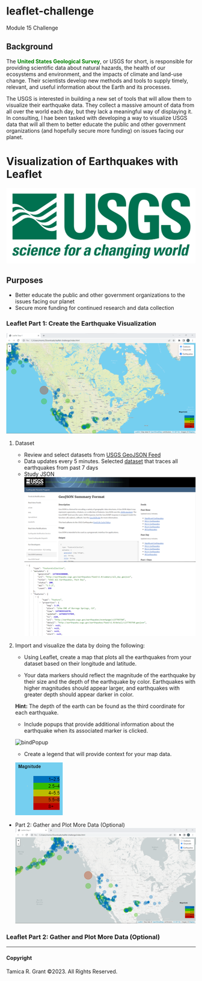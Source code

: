 # leaflet-challenge
Module 15 Challenge

## Background
The <span style="color: green"> **United States Geological Survey**</span>, or USGS for short, is responsible for providing scientific data about natural hazards, the health of our ecosystems and environment, and the impacts of climate and land-use change. Their scientists develop new methods and tools to supply timely, relevant, and useful information about the Earth and its processes. 

The USGS is interested in building a new set of tools that will allow them to visualize their earthquake data. They collect a massive amount of data from all over the world each day, but they lack a meaningful way of displaying it. In consulting, I hae been tasked with developing a way to visualize USGS data that will all them to better educate the public and other government organizations (and hopefully secure more funding) on issues facing our planet.

# Visualization of Earthquakes with Leaflet
![USGS](./Images/1-Logo.png)

## Purposes
- Better educate the public and other government organizations to the issues facing our planet
- Secure more funding for continued research and data collection

### Leaflet Part 1: Create the Earthquake Visualization

![Outdoors](./Images/outdoors.png)

1. Dataset
    - Review and select datasets from [USGS GeoJSON Feed](https://earthquake.usgs.gov/earthquakes/feed/v1.0/geojson.php)
    - Data updates every 5 minutes. Selected [dataset](https://earthquake.usgs.gov/earthquakes/feed/v1.0/summary/all_week.geojson) that traces all earthquakes from past 7 days 
    - Study JSON
    ![USGS Site](./Images/3-Data.png)
    ![JSON Data](./Images/4-JSON.png)

2. Import and visualize the data by doing the following:

    - Using Leaflet, create a map that plots all the earthquakes from your dataset based on their longitude and latitude.

    - Your data markers should reflect the magnitude of the earthquake by their size and the depth of the earthquake by color. Earthquakes with higher magnitudes should appear larger, and earthquakes with greater depth should appear darker in color.

    **Hint:** The depth of the earth can be found as the third coordinate for each earthquake.

    - Include popups that provide additional information about the earthquake when its associated marker is clicked.

    ![bindPopup](./Images/bindPopup.png)

    - Create a legend that will provide context for your map data.

    ![legend](./Images/legend.png)

- Part 2: Gather and Plot More Data (Optional)
![Grayscale](./Images/grayscale.png "Grayscale View")



### Leaflet Part 2: Gather and Plot More Data (Optional)

---
#### Copyright
Tamica R. Grant ©2023. All Rights Reserved.
